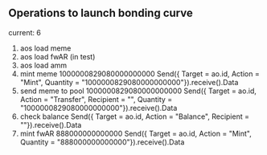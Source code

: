 ## Operations to launch bonding curve

current: 6

1. aos load meme 
2. aos load fwAR (in test)
3. aos load amm
4. mint meme 1000000829080000000000
    Send({ Target = ao.id, Action = "Mint", Quantity = "1000000829080000000000"}).receive().Data
5. send meme to pool 1000000829080000000000
    Send({ Target = ao.id, Action = "Transfer", Recipient = "", Quantity = "1000000829080000000000"}).receive().Data
6. check balance
    Send({ Target = ao.id, Action = "Balance", Recipient = ""}).receive().Data
7. mint fwAR 888000000000000
    Send({ Target = ao.id, Action = "Mint", Quantity = "888000000000000"}).receive().Data